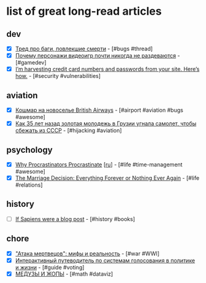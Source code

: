 # list of great long-read articles

## dev

- [x] [Тред про баги, повлекшие смерти](https://twitter.com/dimko1/status/1065664470616174592) - [#bugs #thread]
- [x] [Почему персонажи видеоигр почти никогда не раздеваются](https://habr.com/post/420647) - [#gamedev]
- [x] [I’m harvesting credit card numbers and passwords from your site. Here’s how.](https://hackernoon.com/im-harvesting-credit-card-numbers-and-passwords-from-your-site-here-s-how-9a8cb347c5b5) - [#security #vulnerabilities]

## aviation

- [x] [Кошмар на новоселье British Airways](http://apt.ua/heathrow-terminal5-failure) - [#airport #aviation #bugs #awesome]
- [x] [Как 35 лет назад золотая молодежь в Грузии угнала самолет, чтобы сбежать из СССР](https://news.tut.by/world/615745.html) - [#hijacking #aviation]

## psychology

- [x] [Why Procrastinators Procrastinate](https://waitbutwhy.com/2013/10/why-procrastinators-procrastinate.html) [[ru](https://habr.com/post/298192)] - [#life #time-management #awesome]
- [x] [The Marriage Decision: Everything Forever or Nothing Ever Again](https://waitbutwhy.com/2016/09/marriage-decision.html) - [#life #relations]

## history

- [ ] [If Sapiens were a blog post](https://neilkakkar.com/sapiens.html) - [#history #books]

## chore

- [x] ["Атака мертвецов": мифы и реальность](https://warspot.ru/3632-ataka-mertvetsov-mify-i-realnost) - [#war #WWI]
- [x] [Интерактивный путеводитель по системам голосования в политике и жизни](https://antoniokov.com/voting) - [#guide #voting]
- [x] [МЕДУЗЫ И ЖОПЫ](http://sunandstuff.com/mandelbrot/about) - [#math #dataviz]
